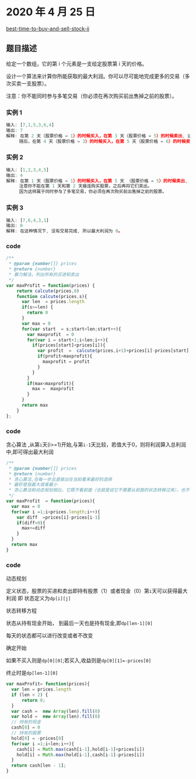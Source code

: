 # 2020 年 4 月 25 日

[best-time-to-buy-and-sell-stock-ii](https://leetcode-cn.com/problems/best-time-to-buy-and-sell-stock-ii/)

## 题目描述

给定一个数组，它的第 i 个元素是一支给定股票第 i 天的价格。

设计一个算法来计算你所能获取的最大利润。你可以尽可能地完成更多的交易（多次买卖一支股票）。

注意：你不能同时参与多笔交易（你必须在再次购买前出售掉之前的股票）。

### 实例 1

```js
输入: [7,1,5,3,6,4]
输出: 7
解释: 在第 2 天（股票价格 = 1）的时候买入，在第 3 天（股票价格 = 5）的时候卖出, 这笔交易所能获得利润 = 5-1 = 4 。
     随后，在第 4 天（股票价格 = 3）的时候买入，在第 5 天（股票价格 = 6）的时候卖出, 这笔交易所能获得利润 = 6-3 = 3 。
```

### 实例 2

```js
输入: [1,2,3,4,5]
输出: 4
解释: 在第 1 天（股票价格 = 1）的时候买入，在第 5 天 （股票价格 = 5）的时候卖出, 这笔交易所能获得利润 = 5-1 = 4 。
     注意你不能在第 1 天和第 2 天接连购买股票，之后再将它们卖出。
     因为这样属于同时参与了多笔交易，你必须在再次购买前出售掉之前的股票。
```
### 实例 3

```js
输入: [7,6,4,3,1]
输出: 0
解释: 在这种情况下, 没有交易完成, 所以最大利润为 0。
```

### code

```js
/**
 * @param {number[]} prices
 * @return {number}
 * 暴力解法，列出所有的买进和卖出
 */
var maxProfit = function(prices) {
    return calcute(prices,0)
    function calcute(prices,s){
      var len  = prices.length
      if(s>=len) {
        return 0
      }
      var max = 0 
      for(var start  = s;start<len;start++){
        var maxprofit  = 0
        for(var i = start+1;i<len;i++){
          if(prices[start]<prices[i]){
            var profit  =  calcute(prices,i+1)+prices[i]-prices[start]
            if(profit>maxprofit){
              maxprofit = profit
            }
          }
        }
        if(max<maxprofit){
          max =  maxprofit
        }
      }
      return max
    }
};
```
### code 

贪心算法 ,从第`i`天(i>=1)开始,与第`i-1`天比较，若值大于0，则将利润算入总利润中,即可得出最大利润

```js
/**
 * @param {number[]} prices
 * @return {number}
 * 贪心算法,在每一步总是做出在当前看来最好的选择
 * 最好是指最大或者最小
 * 贪心算法和动态规划相比，它既不看前面（也就是说它不需要从前面的状态转移过来），也不看后面（无后效性，后面的选择不会对前面的选择有影响），因此贪心算法时间复杂一般是线性的，空间复杂度是常数级别的。
 */
var maxProfit  = function(prices){
  var max = 0 
  for(var i =1;i<prices.length;i++){
    var diff  =prices[i]-prices[i-1]
    if(diff>0){
      max+=diff
    }
  }
  return max
}

```

### code 

动态规划 

定义状态，股票的买进和卖出即持有股票（1）或者现金（0）第`i`天可以获得最大利润 即 状态定义为`dp[i][j]`

状态转移方程

状态从持有现金开始， 到最后一天也是持有现金,即`dp[len-1][0]`

每天的状态都可以进行改变或者不改变

确定开始

如果不买入则是`dp[0][0]`;若买入,收益则是`dp[0][1]=-prices[0]`

终止时是`dp[len-1][0]`

```js
var maxProfit= function(prices){
  var len = prices.length
  if (len < 2) {
      return 0;
  }
  var cash =  new Array(len).fill(0)
  var hold =  new Array(len).fill(0)
  // 持有的现金
  cash[0] = 0
  // 持有的股票
  hold[0] = -prices[0]
  for(var i =1;i<len;i++){
    cash[i] = Math.max(cash[i-1],hold[i-1]+prices[i])
    hold[i] = Math.max(hold[i-1],cash[i-1]-prices[i])
  }
  return cash[len - 1];
}
```